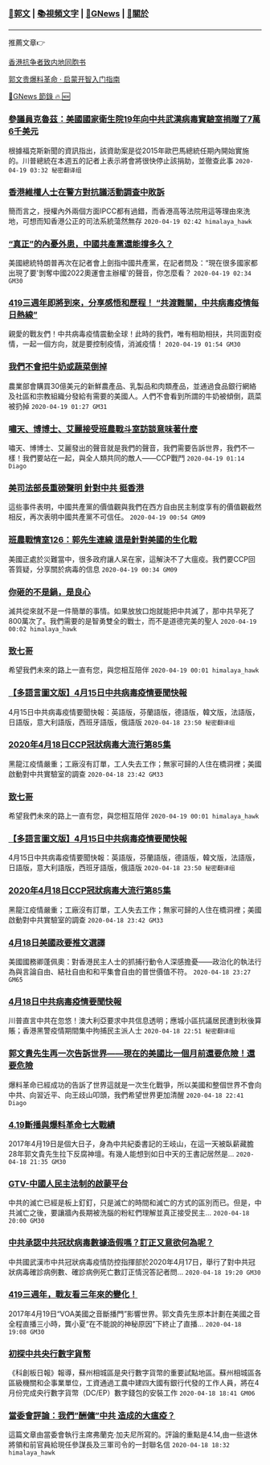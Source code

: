 ###  [:eagle:郭文](https://github.com/ourhimalayas/txt) | [:books:視頻文字](https://github.com/ourhimalayas/txt/blob/master/content/README.md) | [:newspaper:GNews](https://github.com/ourhimalayas/txt/blob/master/content/gnews/README.md) | [:pray:關於](https://github.com/ourhimalayas/home/tree/master/about)
---

推薦文章:point_right:

[香港抗争者致内地同胞书](https://github.com/ourhimalayas/news/blob/master/2019/08/a_letter_from_the_hong_kong_people.md)

[郭文贵爆料革命 · 启蒙开智入门指南](https://github.com/ourhimalayas/txt/issues/1)

[:newspaper:GNews 節錄 :fire: :new:](https://github.com/ourhimalayas/txt/blob/master/content/gnews/README.md) 



### [參議員克魯茲：美國國家衛生院19年向中共武漢病毒實驗室捐贈了7萬6千美元](/content/gnews/1/README.md)

根據福克斯新聞的資訊指出，該資助案是從2015年歐巴馬總統任期內開始實施的。川普總統在本週五的記者上表示將會將很快停止該捐助，並徹查此事  `2020-04-19 03:32 秘密翻译组`

### [香港維權人士在警方對抗議活動調查中敗訴](/content/gnews/2/README.md)

簡而言之，授權內外兩個方面IPCC都有過錯，而香港高等法院用這等理由來洗地，可想而知香港公正的司法系統蕩然無存  `2020-04-19 02:42 himalaya_hawk`

### [“真正”的內憂外患，中國共產黨還能撐多久？](/content/gnews/3/README.md)

美國總統特朗普再次在記者會上劍指中國共產黨，在記者問及：“現在很多國家都出現了要&#039;剝奪中國2022奧運會主辦權&#039;的聲音，你怎麼看？  `2020-04-19 02:34 GM30`

### [419三週年即將到來，分享感悟和歷程！ “共渡難關，中共病毒疫情每日熱線”](/content/gnews/4/README.md)

親愛的戰友們！中共病毒疫情震動全球！此時的我們，唯有相助相扶，共同面對疫情，一起一個方向，就是要控制疫情，消滅疫情！  `2020-04-19 01:54 GM30`

### [我們不會把牛奶或蔬菜倒掉](/content/gnews/5/README.md)

農業部會購買30億美元的新鮮農產品、乳製品和肉類產品，並通過食品銀行網絡及社區和宗教組織分發給有需要的美國人。人們不會看到所謂的牛奶被傾倒，蔬菜被扔掉  `2020-04-19 01:27 GM31`

### [嘯天、博博士、艾麗接受班農戰斗室訪談意味著什麼](/content/gnews/6/README.md)

嘯天、博博士、艾麗發出的聲音就是我們的聲音，我們需要告訴世界，我們不一樣！我們要站在一起，與全人類共同的敵人——CCP戰鬥  `2020-04-19 01:14 Diago`

### [美司法部長重磅聲明 針對中共 挺香港](/content/gnews/7/README.md)

這些事件表明，中國共產黨的價值觀與我們在西方自由民主制度享有的價值觀截然相反，再次表明中國共產黨不可信任。  `2020-04-19 00:54 GM09`

### [班農戰情室126：郭先生連線 這是針對美國的生化戰](/content/gnews/8/README.md)

美國正處於災難當中，很多政府讓人呆在家，這解決不了大瘟疫。我們要CCP回答質疑，分享關於病毒的信息  `2020-04-19 00:34 GM09`

### [你砸的不是鍋，是良心](/content/gnews/9/README.md)

滅共從來就不是一件簡單的事情。如果放放口炮就能把中共滅了，那中共早死了800萬次了。我們需要的是智勇雙全的戰士，而不是道德完美的聖人  `2020-04-19 00:02 himalaya_hawk`

### [致七哥](/content/gnews/10/README.md)

希望我們未來的路上一直有您，與您相互陪伴  `2020-04-19 00:01 himalaya_hawk`

### [【多語言圖文版】4月15日中共病毒疫情要聞快報](/content/gnews/11/README.md)

4月15日中共病毒疫情要聞快報：英語版，芬蘭語版，德語版，韓文版，法語版，日語版，意大利語版，西班牙語版，俄語版  `2020-04-18 23:50 秘密翻译组`

### [2020年4月18日CCP冠狀病毒大流行第85集](/content/gnews/12/README.md)

黑龍江疫情嚴重；工廠沒有訂單，工人失去工作；無家可歸的人住在橋洞裡；美國啟動對中共實驗室的調查  `2020-04-18 23:42 GM33`

### [致七哥](/content/gnews/13/README.md)

希望我們未來的路上一直有您，與您相互陪伴  `2020-04-19 00:01 himalaya_hawk`

### [【多語言圖文版】4月15日中共病毒疫情要聞快報](/content/gnews/14/README.md)

4月15日中共病毒疫情要聞快報：英語版，芬蘭語版，德語版，韓文版，法語版，日語版，意大利語版，西班牙語版，俄語版  `2020-04-18 23:50 秘密翻译组`

### [2020年4月18日CCP冠狀病毒大流行第85集](/content/gnews/15/README.md)

黑龍江疫情嚴重；工廠沒有訂單，工人失去工作；無家可歸的人住在橋洞裡；美國啟動對中共實驗室的調查  `2020-04-18 23:42 GM33`

### [4月18日美國政要推文選譯](/content/gnews/16/README.md)

美國國務卿蓬佩奧：對香港民主人士的抓捕行動令人深感擔憂——政治化的執法行為與言論自由、結社自由和和平集會自由的普世價值不符。  `2020-04-18 23:27 GM65`

### [4月18日中共病毒疫情要聞快報](/content/gnews/17/README.md)

川普直言中共在忽悠！澳大利亞要求中共信息透明；應城小區抗議居民遭到秋後算賬；香港黑警疫情期間集中拘捕民主派人士  `2020-04-18 22:51 秘密翻译组`

### [郭文貴先生再一次告訴世界——現在的美國比一個月前還要危險！還要危險](/content/gnews/18/README.md)

爆料革命已經成功的告訴了世界這就是一次生化戰爭，所以美國和整個世界不會向中共、向習近平、向王歧山叩頭，我們希望世界更加清醒  `2020-04-18 22:41 Diago`

### [4.19斷播與爆料革命七大戰績](/content/gnews/19/README.md)

2017年4月19日是個大日子，身為中共紀委書記的王岐山，在這一天被臥薪藏膽28年郭文貴先生拉下反腐神壇。有幾人能想到如日中天的王書記居然是...  `2020-04-18 21:35 GM30`

### [GTV-中國人民主法制的啟蒙平台](/content/gnews/20/README.md)

中共的滅亡已經是板上釘釘，只是滅亡的時間和滅亡的方式的區別而已。但是，中共滅亡之後，要讓牆內長期被洗腦的粉紅們理解並真正接受民主...  `2020-04-18 20:00 GM30`

### [中共承認中共冠狀病毒數據造假嗎？訂正又意欲何為呢？](/content/gnews/21/README.md)

中共國武漢市中共冠狀病毒疫情防控指揮部於2020年4月17日，舉行了對中共冠狀病毒確診病例數、確診病例死亡數訂正情況答記者問...  `2020-04-18 19:20 GM30`

### [419三週年，戰友看三年來的變化！](/content/gnews/22/README.md)

2017年4月19日“VOA美國之音斷播門”影響世界。郭文貴先生原本計劃在美國之音全程直播三小時，龔小夏“在不能說的神秘原因”下終止了直播...  `2020-04-18 19:08 GM30`

### [初探中共央行數字貨幣](/content/gnews/23/README.md)

《科創板日報》報導，蘇州相城區是央行數字貨幣的重要試點地區。蘇州相城區各區級機關和企事業單位，工資通過工農中建四大國有銀行代發的工作人員，將在4月份完成央行數字貨幣（DC/EP）數字錢包的安裝工作  `2020-04-18 18:41 GM06`

### [當委會評論：我們&#8221;酬傭&#8221;中共 造成的大瘟疫？](/content/gnews/24/README.md)

這篇文章由當委會執行主席弗蘭克·加夫尼所寫的。評論的重點是4.14,由一些退休將領和前官員給現任參謀長及三軍司令的一封聯名信  `2020-04-18 18:32 himalaya_hawk`

